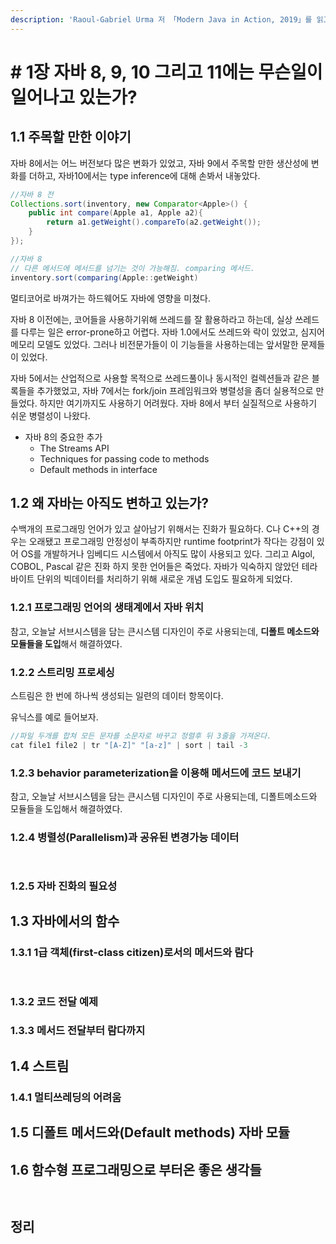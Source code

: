 ```yaml
---
description: 'Raoul-Gabriel Urma 저 「Modern Java in Action, 2019」를 읽고 정리하였습니다.'
---
```


# \# 1장 자바 8, 9, 10 그리고 11에는 무슨일이 일어나고 있는가?

## 1.1 주목할 만한 이야기

자바 8에서는 어느 버전보다 많은 변화가 있었고, 자바 9에서 주목할 만한 생산성에 변화를 더하고, 자바10에서는 type inference에 대해 손봐서 내놓았다.

```java
//자바 8 전
Collections.sort(inventory, new Comparator<Apple>() {
    public int compare(Apple a1, Apple a2){
        return a1.getWeight().compareTo(a2.getWeight());
    }
});

//자바 8
// 다른 메서드에 메서드를 넘기는 것이 가능해짐. comparing 메서드.
inventory.sort(comparing(Apple::getWeight)
```

멀티코어로 바껴가는 하드웨어도 자바에 영향을 미쳤다. 

자바 8 이전에는, 코어들을 사용하기위해 쓰레드를 잘 활용하라고 하는데, 실상 쓰레드를 다루는 일은 error-prone하고 어렵다. 자바 1.0에서도 쓰레드와 락이 있었고, 심지어 메모리 모델도 있었다. 그러나 비전문가들이 이 기능들을 사용하는데는 앞서말한 문제들이 있었다.

자바 5에서는 산업적으로 사용할 목적으로 쓰레드풀이나 동시적인 컬렉션들과 같은 블록들을 추가했었고, 자바 7에서는 fork/join 프레임워크와 병렬성을 좀더 실용적으로 만들었다. 하지만 여기까지도 사용하기 어려웠다. 자바 8에서 부터 실질적으로 사용하기 쉬운 병렬성이 나왔다.

* 자바 8의 중요한 추가 
  * The Streams API 
  * Techniques for passing code to methods
  * Default methods in interface

## 1.2 왜 자바는 아직도 변하고 있는가?

수백개의 프로그래밍 언어가 있고 살아남기 위해서는 진화가 필요하다. C나 C++의 경우는 오래됐고 프로그래밍 안정성이 부족하지만 runtime footprint가 작다는 강점이 있어 OS를 개발하거나 임베디드 시스템에서 아직도 많이 사용되고 있다. 그리고 Algol, COBOL, Pascal 같은 진화 하지 못한 언어들은 죽었다. 자바가 익숙하지 않았던 테라바이트 단위의 빅데이터를 처리하기 위해 새로운 개념 도입도 필요하게 되었다.

### 1.2.1 프로그래밍 언어의 생태계에서 자바 위치

참고, 오늘날 서브시스템을 담는 큰시스템 디자인이 주로 사용되는데, **디폴트 메소드와 모듈들을 도입**해서 해결하였다.

### 1.2.2 스트리밍 프로세싱  

스트림은 한 번에 하나씩 생성되는 일련의 데이터 항목이다.

유닉스를 예로 들어보자. 

```java
//파일 두개를 합쳐 모든 문자를 소문자로 바꾸고 정렬후 뒤 3줄을 가져온다.
cat file1 file2 | tr "[A-Z]" "[a-z]" | sort | tail -3
```





### 1.2.3 behavior parameterization을 이용해 메서드에 코드 보내기

참고, 오늘날 서브시스템을 담는 큰시스템 디자인이 주로 사용되는데, 디폴트메소드와 모듈들을 도입해서 해결하였다.

### 1.2.4 병렬성\(Parallelism\)과 공유된 변경가능 데이터



```java
 
```

### 1.2.5 자바 진화의 필요성

## 1.3 자바에서의 함수

### 1.3.1 1급 객체\(first-class citizen\)로서의 메서드와 람다 



```java
 
```

### 1.3.2 코드 전달 예제

### 1.3.3 메서드 전달부터 람다까지

## 1.4 스트림

### 1.4.1 멀티쓰레딩의 어려움

## 1.5 디폴트 메서드와\(Default methods\) 자바 모듈 

## 1.6 함수형 프로그래밍으로 부터온 좋은 생각들



```java
 
```

## 정리

 

